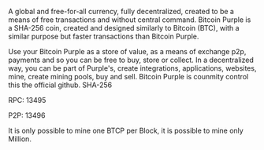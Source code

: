 A global and free-for-all currency, fully decentralized, created to be a means of free transactions and without central command. Bitcoin Purple is a SHA-256 coin, created and designed similarly to Bitcoin (BTC), with a similar purpose but faster transactions than Bitcoin Purple.

Use your Bitcoin Purple as a store of value, as a means of exchange p2p, payments and so you can be free to buy, store or collect.
In a decentralized way, you can be part of Purple's, create integrations, applications, websites, mine, create mining pools, buy and sell. Bitcoin Purple is counmity control this the official github.
SHA-256
 
RPC: 13495

P2P: 13496

It is only possible to mine one BTCP per Block, it is possible to mine only Million.
